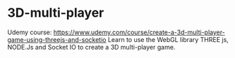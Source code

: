 # 3D-multi-player
Udemy course: https://www.udemy.com/course/create-a-3d-multi-player-game-using-threejs-and-socketio Learn to use the WebGL library THREE js, NODE.Js and Socket IO to create a 3D multi-player game.
